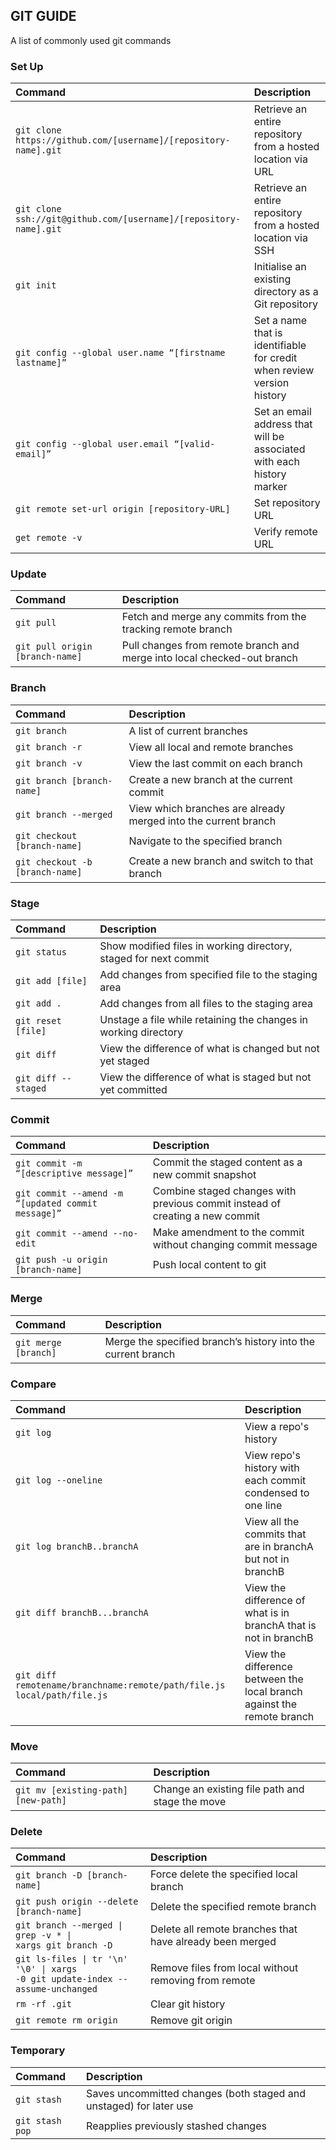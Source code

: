 ## GIT GUIDE 
A list of commonly used git commands

### Set Up
| Command | Description 
|:--- |:--- 
|`git clone https://github.com/[username]/[repository-name].git`| Retrieve an entire repository from a hosted location via URL 
|`git clone ssh://git@github.com/[username]/[repository-name].git`|Retrieve an entire repository from a hosted location via SSH
|`git init`| Initialise an existing directory as a Git repository 
|`git config --global user.name “[firstname lastname]”`| Set a name that is identifiable for credit when review version history 
|`git config --global user.email “[valid-email]”`| Set an email address that will be associated with each history marker 
|`git remote set-url origin [repository-URL]`| Set repository URL
|`get remote -v`| Verify remote URL

### Update
| Command | Description 
|:--- |:--- 
|`git pull`| Fetch and merge any commits from the tracking remote branch
|`git pull origin [branch-name]`|  Pull changes from remote branch and merge into local checked-out branch

### Branch
| Command | Description 
|:--- |:--- 
|`git branch`| A list of current branches
|`git branch -r`| View all local and remote branches
|`git branch -v`| View the last commit on each branch
|`git branch [branch-name]`| Create a new branch at the current commit
|`git branch --merged`| View which branches are already merged into the current branch
|`git checkout [branch-name]`| Navigate to the specified branch
|`git checkout -b [branch-name]`| Create a new branch and switch to that branch

### Stage
| Command | Description 
|:--- |:--- 
|`git status`| Show modified files in working directory, staged for next commit
|`git add [file]`| Add changes from specified file to the staging area
|`git add .`| Add changes from all files to the staging area
|`git reset [file]`| Unstage a file while retaining the changes in working directory
|`git diff`| View the difference of what is changed but not yet staged
|`git diff --staged`| View the difference of what is staged but not yet committed

### Commit
| Command | Description 
|:--- |:--- 
|`git commit -m “[descriptive message]”`| Commit the staged content as a new commit snapshot
|`git commit --amend -m “[updated commit message]”`| Combine staged changes with previous commit instead of creating a new commit
|`git commit --amend --no-edit`| Make amendment to the commit without changing commit message|
|`git push -u origin [branch-name]`| Push local content to git

### Merge
| Command | Description 
|:--- |:--- 
|`git merge [branch]`| Merge the specified branch’s history into the current branch

### Compare
| Command | Description 
|:--- |:--- 
|`git log`| View a repo's history
|`git log --oneline`| View repo's history with each commit condensed to one line
|`git log branchB..branchA`| View all the commits that are in branchA but not in branchB
|`git diff branchB...branchA`| View the difference of what is in branchA that is not in branchB
|`git diff remotename/branchname:remote/path/file.js local/path/file.js`| View the difference between the local branch against the remote branch



### Move
| Command | Description 
|:--- |:--- 
|`git mv [existing-path] [new-path]`| Change an existing file path and stage the move

### Delete
| Command | Description 
|:--- |:--- 
|`git branch -D [branch-name]`| Force delete the specified local branch 
|`git push origin --delete [branch-name]`| Delete the specified remote branch
|<code>git branch --merged &#124; grep -v \* &#124; xargs git branch -D</code> | Delete all remote branches that have already been merged
|<code>git ls-files &#124; tr '\n' '\0' &#124; xargs -0 git update-index --assume-unchanged</code>| Remove files from local without removing from remote
|`rm -rf .git`| Clear git history
|`git remote rm origin`| Remove git origin


### Temporary
| Command | Description 
|:--- |:--- 
|`git stash`| Saves uncommitted changes (both staged and unstaged) for later use
|`git stash pop`| Reapplies previously stashed changes

